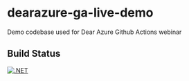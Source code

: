 # dearazure-ga-live-demo
Demo codebase used for Dear Azure Github Actions webinar


## Build Status


[![.NET](https://github.com/Horacewillie/dearazure-ga-live-demo/actions/workflows/dotnetci.yml/badge.svg)](https://github.com/Horacewillie/dearazure-ga-live-demo/actions/workflows/dotnetci.yml)
